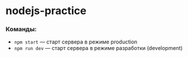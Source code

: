 # nodejs-practice

### Команды:

-   `npm start` &mdash; старт сервера в режиме production
-   `npm run dev` &mdash; старт сервера в режиме разработки (development)
